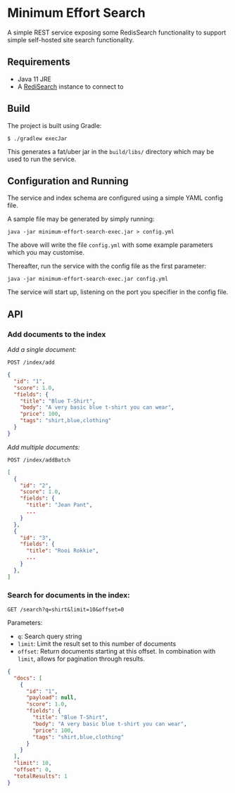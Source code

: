 # Minimum Effort Search

A simple REST service exposing some RedisSearch functionality to support
simple self-hosted site search functionality.

## Requirements

- Java 11 JRE
- A [RediSearch](https://oss.redislabs.com/redisearch/) instance to connect to

## Build

The project is built using Gradle:

```
$ ./gradlew execJar
```

This generates a fat/uber jar in the `build/libs/` directory which may be
used to run the service.

## Configuration and Running

The service and index schema are configured using a simple YAML config file.

A sample file may be generated by simply running:

```
java -jar minimum-effort-search-exec.jar > config.yml
```

The above will write the file `config.yml` with some example parameters which
you may customise.

Thereafter, run the service with the config file as the first parameter:

```
java -jar minimum-effort-search-exec.jar config.yml
```

The service will start up, listening on the port you specifier in the config
file.

## API

### Add documents to the index

*Add a single document:*

`POST /index/add`

```json
{
  "id": "1",
  "score": 1.0,
  "fields": {
    "title": "Blue T-Shirt",
    "body": "A very basic blue t-shirt you can wear",
    "price": 100,
    "tags": "shirt,blue,clothing"
  }
}
```

*Add multiple documents:*

`POST /index/addBatch`

```json
[
  {
    "id": "2",
    "score": 1.0,
    "fields": {
      "title": "Jean Pant",
      ...
    }
  },
  {
    "id": "3",
    "fields": {
      "title": "Rooi Rokkie",
      ...
    }
  },
]
```

### Search for documents in the index:

`GET /search?q=shirt&limit=10&offset=0`

Parameters:
- `q`: Search query string
- `limit`: Limit the result set to this number of documents
- `offset`: Return documents starting at this offset. In combination with
            `limit`, allows for pagination through results.

```json
{
  "docs": [
    {
      "id": "1",
      "payload": null,
      "score": 1.0,
      "fields": {
        "title": "Blue T-Shirt",
        "body": "A very basic blue t-shirt you can wear",
        "price": 100,
        "tags": "shirt,blue,clothing"
      }
    }
  ],
  "limit": 10,
  "offset": 0,
  "totalResults": 1
}
```
